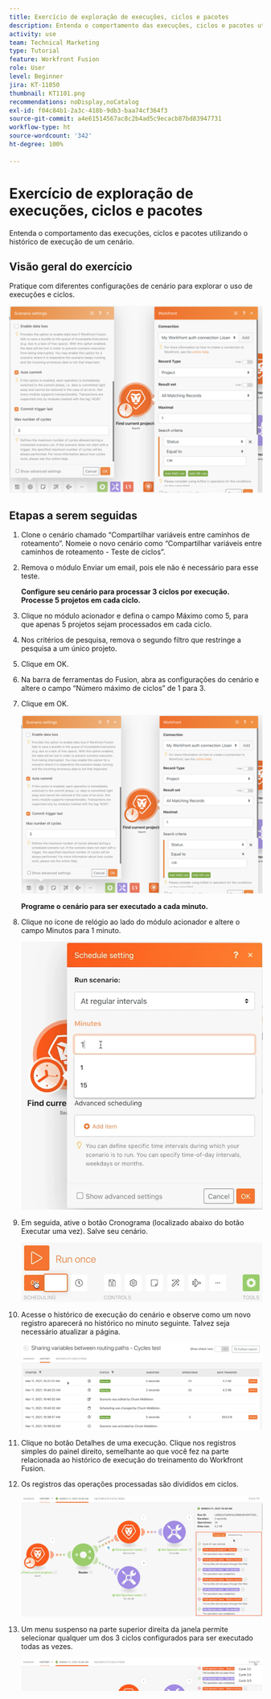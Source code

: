 ```yaml
---
title: Exercício de exploração de execuções, ciclos e pacotes
description: Entenda o comportamento das execuções, ciclos e pacotes utilizando o histórico de execução de um cenário.
activity: use
team: Technical Marketing
type: Tutorial
feature: Workfront Fusion
role: User
level: Beginner
jira: KT-11050
thumbnail: KT1101.png
recommendations: noDisplay,noCatalog
exl-id: f04c84b1-2a3c-418b-9db3-baa74cf364f3
source-git-commit: a4e61514567ac8c2b4ad5c9ecacb87bd83947731
workflow-type: ht
source-wordcount: '342'
ht-degree: 100%

---
```


# Exercício de exploração de execuções, ciclos e pacotes

Entenda o comportamento das execuções, ciclos e pacotes utilizando o histórico de execução de um cenário.

## Visão geral do exercício

Pratique com diferentes configurações de cenário para explorar o uso de execuções e ciclos.

![Explorar execuções, ciclos e pacotes - Imagem 1](../12-exercises/assets/exploring-runs-cycles-and-bundles-walkthrough-1.png)

## Etapas a serem seguidas

1. Clone o cenário chamado “Compartilhar variáveis entre caminhos de roteamento”. Nomeie o novo cenário como “Compartilhar variáveis entre caminhos de roteamento - Teste de ciclos”.
1. Remova o módulo Enviar um email, pois ele não é necessário para esse teste.

   **Configure seu cenário para processar 3 ciclos por execução. Processe 5 projetos em cada ciclo.**

1. Clique no módulo acionador e defina o campo Máximo como 5, para que apenas 5 projetos sejam processados em cada ciclo.
1. Nos critérios de pesquisa, remova o segundo filtro que restringe a pesquisa a um único projeto.
1. Clique em OK.

1. Na barra de ferramentas do Fusion, abra as configurações do cenário e altere o campo “Número máximo de ciclos” de 1 para 3.
1. Clique em OK.

   ![Explorar execuções, ciclos e pacotes - Imagem 1](../12-exercises/assets/exploring-runs-cycles-and-bundles-walkthrough-1.png)


   **Programe o cenário para ser executado a cada minuto.**

1. Clique no ícone de relógio ao lado do módulo acionador e altere o campo Minutos para 1 minuto.

   ![Explorar execuções, ciclos e pacotes - Imagem 2](../12-exercises/assets/exploring-runs-cycles-and-bundles-walkthrough-2.png)

1. Em seguida, ative o botão Cronograma (localizado abaixo do botão Executar uma vez). Salve seu cenário.

   ![Explorar execuções, ciclos e pacotes - Imagem 3](../12-exercises/assets/exploring-runs-cycles-and-bundles-walkthrough-3.png)

1. Acesse o histórico de execução do cenário e observe como um novo registro aparecerá no histórico no minuto seguinte. Talvez seja necessário atualizar a página.

   ![Explorar execuções, ciclos e pacotes - Imagem 1](../12-exercises/assets/exploring-runs-cycles-and-bundles-walkthrough-4.png)

1. Clique no botão Detalhes de uma execução. Clique nos registros simples do painel direito, semelhante ao que você fez na parte relacionada ao histórico de execução do treinamento do Workfront Fusion.
1. Os registros das operações processadas são divididos em ciclos.

   ![Explorar execuções, ciclos e pacotes - Imagem 5](../12-exercises/assets/exploring-runs-cycles-and-bundles-walkthrough-5.png)

1. Um menu suspenso na parte superior direita da janela permite selecionar qualquer um dos 3 ciclos configurados para ser executado todas as vezes.

   ![Explorar execuções, ciclos e pacotes - Imagem 6](../12-exercises/assets/exploring-runs-cycles-and-bundles-walkthrough-6.png)
